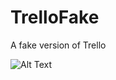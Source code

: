 # TrelloFake

A fake version of Trello

![Alt Text](https://media.giphy.com/media/J4gENZz2SLhLnRDgTf/source.gif)
